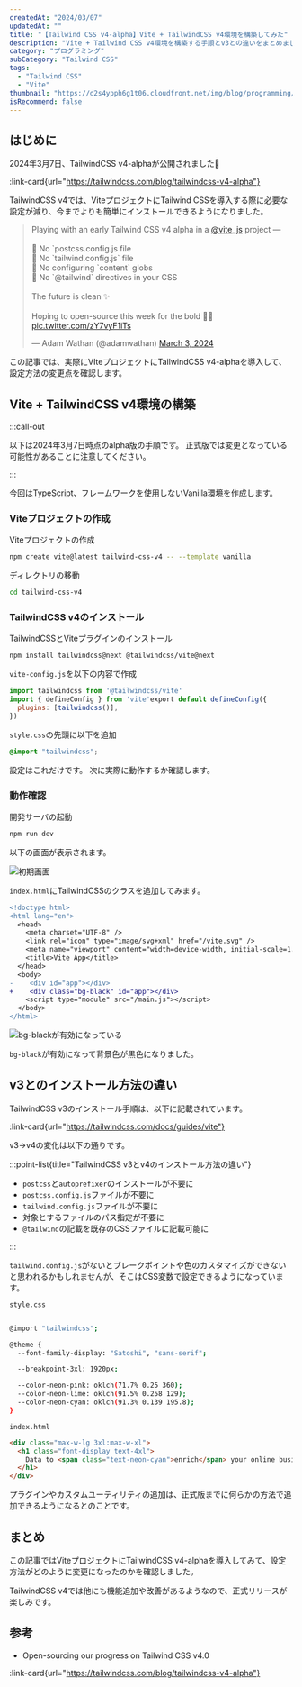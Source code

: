 ```yaml
---
createdAt: "2024/03/07"
updatedAt: ""
title: "【Tailwind CSS v4-alpha】Vite + TailwindCSS v4環境を構築してみた"
description: "Vite + Tailwind CSS v4環境を構築する手順とv3との違いをまとめました。"
category: "プログラミング"
subCategory: "Tailwind CSS"
tags:
  - "Tailwind CSS"
  - "Vite"
thumbnail: "https://d2s4ypph6g1t06.cloudfront.net/img/blog/programming/tailwind-css-v4-install/tailwind-css.png"
isRecommend: false
---
```


## はじめに

2024年3月7日、TailwindCSS v4-alphaが公開されました🎉

:link-card{url="https://tailwindcss.com/blog/tailwindcss-v4-alpha"}

TailwindCSS v4では、ViteプロジェクトにTailwind CSSを導入する際に必要な設定が減り、今までよりも簡単にインストールできるようになりました。

<blockquote class="twitter-tweet"><p lang="en" dir="ltr">Playing with an early Tailwind CSS v4 alpha in a <a href="https://twitter.com/vite_js?ref_src=twsrc%5Etfw">@vite_js</a> project —<br><br>🚫 No `postcss.config.js file<br>🚫 No `tailwind.config.js` file<br>🚫 No configuring `content` globs<br>🚫 No `@​tailwind` directives in your CSS<br><br>The future is clean ✨<br><br>Hoping to open-source this week for the bold 🤙🏻 <a href="https://t.co/zY7vyF1iTs">pic.twitter.com/zY7vyF1iTs</a></p>&mdash; Adam Wathan (@adamwathan) <a href="https://twitter.com/adamwathan/status/1764383146559017048?ref_src=twsrc%5Etfw">March 3, 2024</a></blockquote>

この記事では、実際にVIteプロジェクトにTailwindCSS v4-alphaを導入して、設定方法の変更点を確認します。

## Vite + TailwindCSS v4環境の構築

:::call-out

以下は2024年3月7日時点のalpha版の手順です。
正式版では変更となっている可能性があることに注意してください。

:::

今回はTypeScript、フレームワークを使用しないVanilla環境を作成します。

### Viteプロジェクトの作成

Viteプロジェクトの作成

```bash
npm create vite@latest tailwind-css-v4 -- --template vanilla
```

ディレクトリの移動

```bash
cd tailwind-css-v4
```

### TailwindCSS v4のインストール

TailwindCSSとViteプラグインのインストール

```bash
npm install tailwindcss@next @tailwindcss/vite@next
```

`vite-config.js`を以下の内容で作成

```js
import tailwindcss from '@tailwindcss/vite'
import { defineConfig } from 'vite'export default defineConfig({
  plugins: [tailwindcss()],
})
```

`style.css`の先頭に以下を追加

```css
@import "tailwindcss";
```

設定はこれだけです。
次に実際に動作するか確認します。

### 動作確認

開発サーバの起動

```bash
npm run dev
```

以下の画面が表示されます。

![初期画面](https://d2s4ypph6g1t06.cloudfront.net/img/blog/programming/tailwind-css-v4-install/before.png)

`index.html`にTailwindCSSのクラスを追加してみます。

```diff
<!doctype html>
<html lang="en">
  <head>
    <meta charset="UTF-8" />
    <link rel="icon" type="image/svg+xml" href="/vite.svg" />
    <meta name="viewport" content="width=device-width, initial-scale=1.0" />
    <title>Vite App</title>
  </head>
  <body>
-    <div id="app"></div>
+    <div class="bg-black" id="app"></div>
    <script type="module" src="/main.js"></script>
  </body>
</html>
```

![bg-blackが有効になっている](https://d2s4ypph6g1t06.cloudfront.net/img/blog/programming/tailwind-css-v4-install/after.png)

`bg-black`が有効になって背景色が黒色になりました。

## v3とのインストール方法の違い

TailwindCSS v3のインストール手順は、以下に記載されています。

:link-card{url="https://tailwindcss.com/docs/guides/vite"}

v3→v4の変化は以下の通りです。

:::point-list{title="TailwindCSS v3とv4のインストール方法の違い"}

- `postcss`と`autoprefixer`のインストールが不要に
- `postcss.config.js`ファイルが不要に
- `tailwind.config.js`ファイルが不要に
- 対象とするファイルのパス指定が不要に
- `@tailwind`の記載を既存のCSSファイルに記載可能に

:::

`tailwind.config.js`がないとブレークポイントや色のカスタマイズができないと思われるかもしれませんが、そこはCSS変数で設定できるようになっています。

`style.css`

```bash

@import "tailwindcss";

@theme {
  --font-family-display: "Satoshi", "sans-serif";

  --breakpoint-3xl: 1920px;

  --color-neon-pink: oklch(71.7% 0.25 360);
  --color-neon-lime: oklch(91.5% 0.258 129);
  --color-neon-cyan: oklch(91.3% 0.139 195.8);
}

```

`index.html`

```html
<div class="max-w-lg 3xl:max-w-xl">
  <h1 class="font-display text-4xl">
    Data to <span class="text-neon-cyan">enrich</span> your online business
  </h1>
</div>
```

プラグインやカスタムユーティリティの追加は、正式版までに何らかの方法で追加できるようになるとのことです。

## まとめ

この記事ではViteプロジェクトにTailwindCSS v4-alphaを導入してみて、設定方法がどのように変更になったのかを確認しました。

TailwindCSS v4では他にも機能追加や改善があるようなので、正式リリースが楽しみです。

## 参考

- Open-sourcing our progress on Tailwind CSS v4.0

:link-card{url="https://tailwindcss.com/blog/tailwindcss-v4-alpha"}
